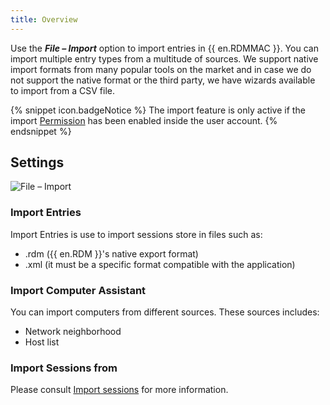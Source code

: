 ```yaml
---
title: Overview
---
```

Use the ***File – Import*** option to import entries in {{ en.RDMMAC }}. You can import multiple entry types from a multitude of sources. We support native import formats from many popular tools on the market and in case we do not support the native format or the third party, we have wizards available to import from a CSV file. 

{% snippet icon.badgeNotice %} 
The import feature is only active if the import [Permission](/rdm/mac/commands/administration/user-management/permissions/) has been enabled inside the user account. 
{% endsnippet %}
 
## Settings 

![File – Import](https://webdevolutions.azureedge.net/docs/en/rdm/mac/clip10313.png) 

### Import Entries 

Import Entries is use to import sessions store in files such as:  

* .rdm ({{ en.RDM }}'s native export format)  
* .xml (it must be a specific format compatible with the application)  

### Import Computer Assistant 

You can import computers from different sources. These sources includes:  

* Network neighborhood  
* Host list  

### Import Sessions from 

Please consult [Import sessions](/rdm/mac/commands/file/import/sessions/) for more information. 
